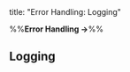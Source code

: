 <frontmatter>
title: "Error Handling: Logging"
</frontmatter>

<link rel="stylesheet" href="{{baseUrl}}/css/textbook.css">

<div class="website-content" id="all">

%%**Error Handling →**%%

<div id="title">

## Logging
</div>
<div id="main">

<include src="what/embed.md" boilerplate  />
<include src="how/embed.md" boilerplate  />

</div>

</div>
